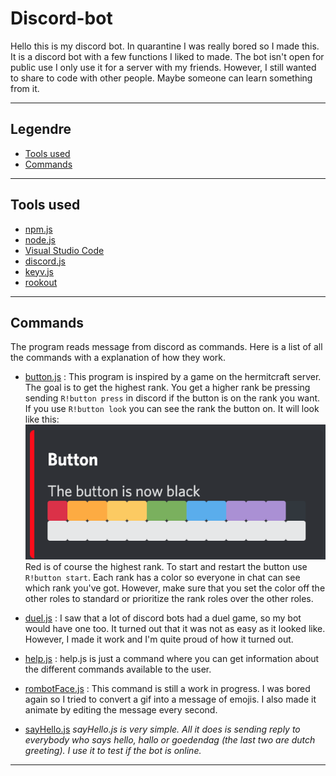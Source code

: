 # Discord-bot

Hello this is my discord bot. In quarantine I was really bored so I made this. It is a discord bot with a few functions I liked to made. The bot isn't open for public use I only use it for a server with my friends. However, I still wanted to share to code with other people. Maybe someone can learn something from it.

---

## Legendre

-   [Tools used](#tools-used)
-   [Commands](#commands)

---

## Tools used

-   [npm.js](https://www.npmjs.com)
-   [node.js](https://nodejs.org/en/)
-   [Visual Studio Code](https://code.visualstudio.com)
-   [discord.js](https://discord.js.org/#/)
-   [keyv.js](https://www.npmjs.com/package/keyv)
-   [rookout](https://www.rookout.com)

---

## Commands

The program reads message from discord as commands. Here is a list of all the commands with a explanation of how they work.

-   [button.js](commands/button.js)
    : This program is inspired by a game on the hermitcraft server. The goal is to get the highest rank. You get a higher rank be pressing sending `R!button press` in discord if the button is on the rank you want. If you use `R!button look` you can see the rank the button on. It will look like this: ![picture](images/buttonInterface.png) Red is of course the highest rank. To start and restart the button use `R!button start`. Each rank has a color so everyone in chat can see which rank you've got. However, make sure that you set the color off the other roles to standard or prioritize the rank roles over the other roles.
-   [duel.js](commands/duel.js)
    : I saw that a lot of discord bots had a duel game, so my bot would have one too. It turned out that it was not as easy as it looked like. However, I made it work and I'm quite proud of how it turned out.
-   [help.js](commands/help.js)
    : help.js is just a command where you can get information about the different commands available to the user.
-   [rombotFace.js](commands/rombotFace.js)
    : This command is still a work in progress. I was bored again so I tried to convert a gif into a message of emojis. I also made it animate by editing the message every second.

-   [sayHello.js](commands/sayHello.js)
    _sayHello.js is very simple. All it does is sending reply to everybody who says hello, hallo or goedendag (the last two are dutch greeting). I use it to test if the bot is online._

---
